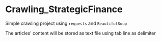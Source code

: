 # Crawling_StrategicFinance

Simple crawling project using `requests` and `BeautifulSoup`

The articles' content will be stored as text file using tab line as delimiter
